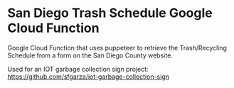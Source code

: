 # San Diego Trash Schedule Google Cloud Function
Google Cloud Function that uses puppeteer to retrieve the Trash/Recycling Schedule from a form on the San Diego County website.

Used for an IOT garbage collection sign project: https://github.com/sfgarza/iot-garbage-collection-sign


